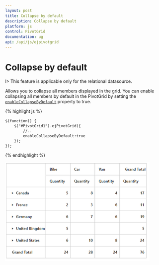 ```yaml
---
layout: post
title: Collapse by default
description: Collapse by default
platform: js
control: PivotGrid
documentation: ug
api: /api/js/ejpivotgrid
---
```


# Collapse by default

I> This feature is applicable only for the relational datasource.

Allows you to collapse all members displayed in the grid. You can enable collapsing all members by default in the PivotGrid by setting the [`enableCollapseByDefault`](/api/js/ejpivotgrid#members:enablecollapsebydefault) property to true.

{% highlight js %}
   
    $(function() {
        $("#PivotGrid1").ejPivotGrid({
            //..
            enableCollapseByDefault:true
        });
    });

{% endhighlight %}

![](Collapsed-By-Default_images/Collapse-members.png)

